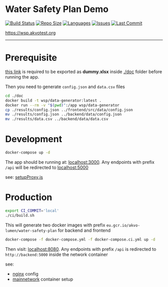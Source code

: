 # Water Safety Plan Demo
[![Build Status](https://akvo.semaphoreci.com/badges/water-safety-plan/branches/main.svg?style=shields)](https://akvo.semaphoreci.com/projects/water-safety-plan) [![Repo Size](https://img.shields.io/github/repo-size/akvo/water-safety-plan)](https://img.shields.io/github/repo-size/akvo/water-safety-plan) [![Languages](https://img.shields.io/github/languages/count/akvo/water-safety-plan
)](https://img.shields.io/github/languages/count/akvo/water-safety-plan) [![Issues](https://img.shields.io/github/issues/akvo/water-safety-plan)](https://img.shields.io/github/issues/akvo/water-safety-plan) [![Last Commit](https://img.shields.io/github/last-commit/akvo/water-safety-plan/main)](https://img.shields.io/github/last-commit/akvo/water-safety-plan/main)


https://wsp.akvotest.org

--------------

# Prerequisite

[this link](https://docs.google.com/spreadsheets/d/1fwb3e7RNf34TwSjAa7sf2tDmnTt0rGp4mV1s2Crvzak/edit#gid=0) is required to be exported as **dummy.xlsx** inside [./doc](https://github.com/akvo/water-safety-plan/tree/main/doc) folder before running the app.

Then you need to generate `config.json` and `data.csv` files

```bash
cd ./doc
docker build -t wsp/data-generator:latest .
docker run --rm -v "$(pwd)":/app wsp/data-generator
cp ./results/config.json ../frontend/src/data/config.json
mv ./results/config.json ../backend/data/config.json
mv ./results/data.csv ../backend/data/data.csv
```

# Development

```bash
docker-compose up -d
```

The app should be running at: [localhost:3000](http://localhost:3000). Any endpoints with prefix `/api` will be redirected to [localhost:5000](http://localhost:5000)

see: [setupProxy.js](https://github.com/akvo/water-safety-plan/blob/main/frontend/src/setupProxy.js)

# Production

```bash
export CI_COMMIT='local'
./ci/build.sh
```
This will generate two docker images with prefix `eu.gcr.io/akvo-lumen/water-safety-plan` for backend and frontend

```bash
docker-compose -f docker-compose.yml -f docker-compose.ci.yml up -d
```

Then visit: [localhost:8080](http://localhost:8080). Any endpoints with prefix `/api` is redirected to `http://backend:5000` inside the network container

see:
- [nginx](https://github.com/akvo/water-safety-plan/blob/main/frontend/nginx/conf.d/default.conf) config
- [mainnetwork](https://github.com/akvo/water-safety-plan/blob/5374de56d43be1d8d80607010d94d90b41184bd3/docker-compose.ci.yml#L4-L7) container setup
